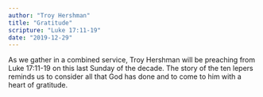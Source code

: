 ```yaml
---
author: "Troy Hershman"
title: "Gratitude"
scripture: "Luke 17:11-19"
date: "2019-12-29"
---
```


As we gather in a combined service, Troy Hershman will be preaching from Luke 17:11-19 on this last Sunday of the decade. The story of the ten lepers reminds us to consider all that God has done and to come to him with a heart of gratitude.
